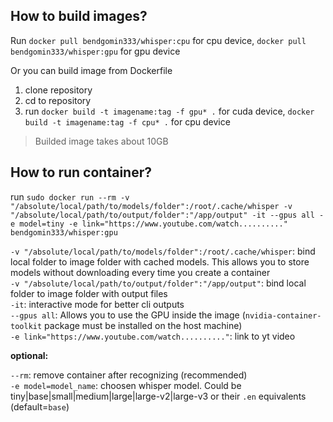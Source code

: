 ## How to build images?
Run `docker pull bendgomin333/whisper:cpu` for cpu device, `docker pull bendgomin333/whisper:gpu` for gpu device

Or you can build image from Dockerfile
1. clone repository
2. cd to repository
3. run `docker build -t imagename:tag -f gpu* .` for cuda device, `docker build -t imagename:tag -f cpu* .` for cpu device

> Builded image takes about 10GB

## How to run container?
run `sudo docker run --rm -v "/absolute/local/path/to/models/folder":/root/.cache/whisper -v "/absolute/local/path/to/output/folder":"/app/output" -it --gpus all -e model=tiny -e link="https://www.youtube.com/watch.........." bendgomin333/whisper:gpu`<br />

`-v "/absolute/local/path/to/models/folder":/root/.cache/whisper`: bind local folder to image folder with cached models. This allows you to store models without downloading every time you create a container<br />
`-v "/absolute/local/path/to/output/folder":"/app/output"`: bind local folder to image folder with output files<br />
`-it`: interactive mode for better cli outputs<br />
`--gpus all`: Allows you to use the GPU inside the image (`nvidia-container-toolkit` package must be installed on the host machine)<br />
`-e link="https://www.youtube.com/watch.........."`: link to yt video<br />

**optional:**

`--rm`: remove container after recognizing (recommended)<br />
`-e model=model_name`: choosen whisper model. Could be tiny|base|small|medium|large|large-v2|large-v3 or their `.en` equivalents (default=`base`)
